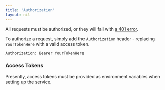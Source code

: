 ```yaml
---
title: 'Authorization'
layout: nil
---
```


All requests must be authorized, or they will fail with
[a 401 error](#/status-codes).

To authorize a request, simply add the `Authorization` header - replacing
`YourTokenHere` with a valid access token.

~~~
Authorization: Bearer YourTokenHere
~~~

### Access Tokens

Presently, access tokens must be provided as environment variables when setting
up the service.
